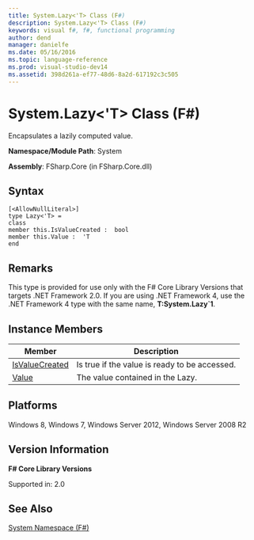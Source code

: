 ```yaml
---
title: System.Lazy<'T> Class (F#)
description: System.Lazy<'T> Class (F#)
keywords: visual f#, f#, functional programming
author: dend
manager: danielfe
ms.date: 05/16/2016
ms.topic: language-reference
ms.prod: visual-studio-dev14
ms.assetid: 398d261a-ef77-48d6-8a2d-617192c3c505 
---
```


# System.Lazy<'T> Class (F#)

Encapsulates a lazily computed value.

**Namespace/Module Path**: System

**Assembly**: FSharp.Core (in FSharp.Core.dll)


## Syntax

```
[<AllowNullLiteral>]
type Lazy<'T> =
class
member this.IsValueCreated :  bool
member this.Value :  'T
end
```

## Remarks
This type is provided for use only with the F# Core Library Versions that targets .NET Framework 2.0. If you are using .NET Framework 4, use the .NET Framework 4 type with the same name, **T:System.Lazy&#96;1**.


## Instance Members


|Member|Description|
|------|-----------|
|[IsValueCreated](http://msdn.microsoft.com/en-us/library/1e192d02-b3ad-4903-9d5b-e6af1d884c70)|Is true if the value is ready to be accessed.|
|[Value](http://msdn.microsoft.com/en-us/library/3ce0a337-a960-4464-bc19-7e70bf37d4db)|The value contained in the Lazy.|

## Platforms
Windows 8, Windows 7, Windows Server 2012, Windows Server 2008 R2


## Version Information
**F# Core Library Versions**

Supported in: 2.0




## See Also
[System Namespace &#40;F&#35;&#41;](System-Namespace-%5BFSharp%5D.md)

